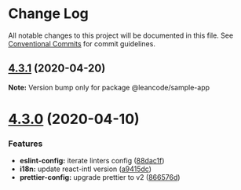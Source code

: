 # Change Log

All notable changes to this project will be documented in this file.
See [Conventional Commits](https://conventionalcommits.org) for commit guidelines.

<a name="4.3.1"></a>
## [4.3.1](https://bitbucket.org/projects/leancode-team/repos/core-js-library/compare/diff?targetBranch=refs%2Ftags%2Fv4.3.0&sourceBranch=refs%2Ftags%2Fv4.3.1) (2020-04-20)

**Note:** Version bump only for package @leancode/sample-app





<a name="4.3.0"></a>
# [4.3.0](https://bitbucket.org/projects/leancode-team/repos/core-js-library/compare/diff?targetBranch=refs%2Ftags%2Fv4.2.0&sourceBranch=refs%2Ftags%2Fv4.3.0) (2020-04-10)


### Features

* **eslint-config:** iterate linters config ([88dac1f](https://bitbucket.org/projects/leancode-team/repos/core-js-library/commits/88dac1f))
* **i18n:** update react-intl version ([a9415dc](https://bitbucket.org/projects/leancode-team/repos/core-js-library/commits/a9415dc))
* **prettier-config:** upgrade prettier to v2 ([866576d](https://bitbucket.org/projects/leancode-team/repos/core-js-library/commits/866576d))
